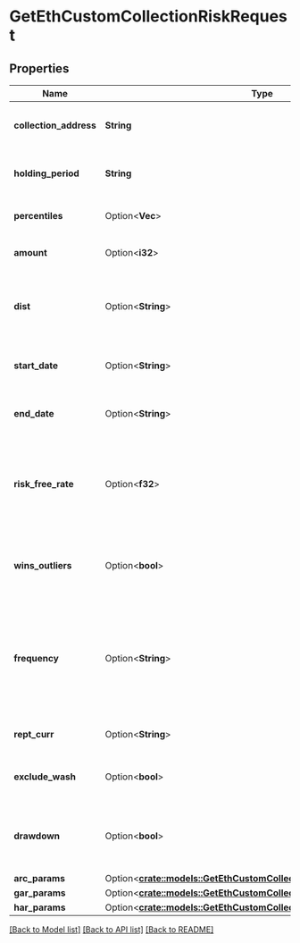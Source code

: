 # GetEthCustomCollectionRiskRequest

## Properties

Name | Type | Description | Notes
------------ | ------------- | ------------- | -------------
**collection_address** | **String** | The contract address of the token collection. | 
**holding_period** | **String** | The holding period to evaluate risk for, e.g. `12M` | 
**percentiles** | Option<**Vec<i32>**> | The collection percentile(s) | [optional]
**amount** | Option<**i32**> | The amount of tokens in your portfolio | [optional]
**dist** | Option<**String**> | The distribution assumed to calculate parametric risk for | [optional]
**start_date** | Option<**String**> | The start date to pull data for calculations | [optional]
**end_date** | Option<**String**> | The end date to pull data for calculations | [optional]
**risk_free_rate** | Option<**f32**> | The rate of return for an asset deemed risk free in the contemplated holding period | [optional]
**wins_outliers** | Option<**bool**> | Whether to winsorize time series outliers prior to calculating risk | [optional]
**frequency** | Option<**String**> | The interval at which to calculate returns to base the forecasts upon, e.g. `1D` for daily, `1M` for monthly etc. | [optional]
**rept_curr** | Option<**String**> | The currency to report results in | [optional]
**exclude_wash** | Option<**bool**> | Exclude suspected wash transactions? | [optional]
**drawdown** | Option<**bool**> | If true, report drawdown volatility (based on negative returns only). | [optional]
**arc_params** | Option<[**crate::models::GetEthCustomCollectionRiskRequestArcParams**](getEthCustomCollectionRisk_request_arc_params.md)> |  | [optional]
**gar_params** | Option<[**crate::models::GetEthCustomCollectionRiskRequestGarParams**](getEthCustomCollectionRisk_request_gar_params.md)> |  | [optional]
**har_params** | Option<[**crate::models::GetEthCustomCollectionRiskRequestHarParams**](getEthCustomCollectionRisk_request_har_params.md)> |  | [optional]

[[Back to Model list]](../README.md#documentation-for-models) [[Back to API list]](../README.md#documentation-for-api-endpoints) [[Back to README]](../README.md)



